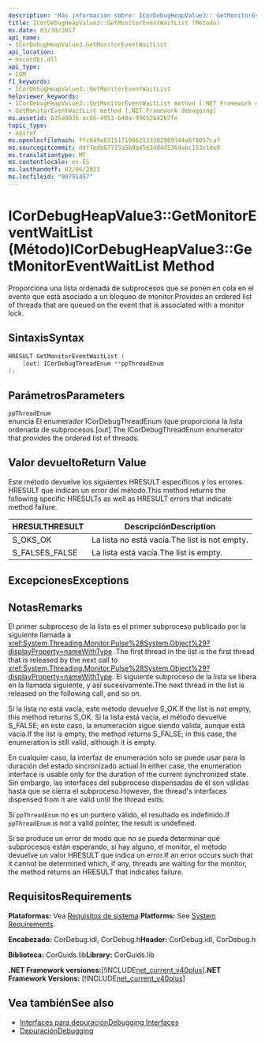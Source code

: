 ```yaml
---
description: 'Más información sobre: ICorDebugHeapValue3:: GetMonitorEventWaitList ((método)'
title: ICorDebugHeapValue3::GetMonitorEventWaitList (Método)
ms.date: 03/30/2017
api_name:
- ICorDebugHeapValue3.GetMonitorEventWaitList
api_location:
- mscordbi.dll
api_type:
- COM
f1_keywords:
- ICorDebugHeapValue3::GetMonitorEventWaitList
helpviewer_keywords:
- ICorDebugHeapValue3::GetMonitorEventWaitList method [.NET Framework debugging]
- GetMonitorEventWaitList method [.NET Framework debugging]
ms.assetid: 035a9035-ac66-4953-b48a-99652b42b7fe
topic_type:
- apiref
ms.openlocfilehash: ffc849e83151719062133382989344a8f0057caf
ms.sourcegitcommit: ddf7edb67715a5b9a45e3dd44536dabc153c1de0
ms.translationtype: MT
ms.contentlocale: es-ES
ms.lasthandoff: 02/06/2021
ms.locfileid: "99791457"
---
```

# <a name="icordebugheapvalue3getmonitoreventwaitlist-method"></a><span data-ttu-id="ed0a9-103">ICorDebugHeapValue3::GetMonitorEventWaitList (Método)</span><span class="sxs-lookup"><span data-stu-id="ed0a9-103">ICorDebugHeapValue3::GetMonitorEventWaitList Method</span></span>

<span data-ttu-id="ed0a9-104">Proporciona una lista ordenada de subprocesos que se ponen en cola en el evento que está asociado a un bloqueo de monitor.</span><span class="sxs-lookup"><span data-stu-id="ed0a9-104">Provides an ordered list of threads that are queued on the event that is associated with a monitor lock.</span></span>  
  
## <a name="syntax"></a><span data-ttu-id="ed0a9-105">Sintaxis</span><span class="sxs-lookup"><span data-stu-id="ed0a9-105">Syntax</span></span>  
  
```cpp  
HRESULT GetMonitorEventWaitList (  
    [out] ICorDebugThreadEnum **ppThreadEnum  
);  
```  
  
## <a name="parameters"></a><span data-ttu-id="ed0a9-106">Parámetros</span><span class="sxs-lookup"><span data-stu-id="ed0a9-106">Parameters</span></span>  

 `ppThreadEnum`  
 <span data-ttu-id="ed0a9-107">enuncia El enumerador ICorDebugThreadEnum (que proporciona la lista ordenada de subprocesos.</span><span class="sxs-lookup"><span data-stu-id="ed0a9-107">[out] The ICorDebugThreadEnum enumerator that provides the ordered list of threads.</span></span>  
  
## <a name="return-value"></a><span data-ttu-id="ed0a9-108">Valor devuelto</span><span class="sxs-lookup"><span data-stu-id="ed0a9-108">Return Value</span></span>  

 <span data-ttu-id="ed0a9-109">Este método devuelve los siguientes HRESULT específicos y los errores HRESULT que indican un error del método.</span><span class="sxs-lookup"><span data-stu-id="ed0a9-109">This method returns the following specific HRESULTs as well as HRESULT errors that indicate method failure.</span></span>  
  
|<span data-ttu-id="ed0a9-110">HRESULT</span><span class="sxs-lookup"><span data-stu-id="ed0a9-110">HRESULT</span></span>|<span data-ttu-id="ed0a9-111">Descripción</span><span class="sxs-lookup"><span data-stu-id="ed0a9-111">Description</span></span>|  
|-------------|-----------------|  
|<span data-ttu-id="ed0a9-112">S_OK</span><span class="sxs-lookup"><span data-stu-id="ed0a9-112">S_OK</span></span>|<span data-ttu-id="ed0a9-113">La lista no está vacía.</span><span class="sxs-lookup"><span data-stu-id="ed0a9-113">The list is not empty.</span></span>|  
|<span data-ttu-id="ed0a9-114">S_FALSE</span><span class="sxs-lookup"><span data-stu-id="ed0a9-114">S_FALSE</span></span>|<span data-ttu-id="ed0a9-115">La lista está vacía.</span><span class="sxs-lookup"><span data-stu-id="ed0a9-115">The list is empty.</span></span>|  
  
## <a name="exceptions"></a><span data-ttu-id="ed0a9-116">Excepciones</span><span class="sxs-lookup"><span data-stu-id="ed0a9-116">Exceptions</span></span>  
  
## <a name="remarks"></a><span data-ttu-id="ed0a9-117">Notas</span><span class="sxs-lookup"><span data-stu-id="ed0a9-117">Remarks</span></span>  

 <span data-ttu-id="ed0a9-118">El primer subproceso de la lista es el primer subproceso publicado por la siguiente llamada a <xref:System.Threading.Monitor.Pulse%28System.Object%29?displayProperty=nameWithType> .</span><span class="sxs-lookup"><span data-stu-id="ed0a9-118">The first thread in the list is the first thread that is released by the next call to <xref:System.Threading.Monitor.Pulse%28System.Object%29?displayProperty=nameWithType>.</span></span> <span data-ttu-id="ed0a9-119">El siguiente subproceso de la lista se libera en la llamada siguiente, y así sucesivamente.</span><span class="sxs-lookup"><span data-stu-id="ed0a9-119">The next thread in the list is released on the following call, and so on.</span></span>  
  
 <span data-ttu-id="ed0a9-120">Si la lista no está vacía, este método devuelve S_OK.</span><span class="sxs-lookup"><span data-stu-id="ed0a9-120">If the list is not empty, this method returns S_OK.</span></span> <span data-ttu-id="ed0a9-121">Si la lista está vacía, el método devuelve S_FALSE; en este caso, la enumeración sigue siendo válida, aunque está vacía.</span><span class="sxs-lookup"><span data-stu-id="ed0a9-121">If the list is empty, the method returns S_FALSE; in this case, the enumeration is still valid, although it is empty.</span></span>  
  
 <span data-ttu-id="ed0a9-122">En cualquier caso, la interfaz de enumeración solo se puede usar para la duración del estado sincronizado actual.</span><span class="sxs-lookup"><span data-stu-id="ed0a9-122">In either case, the enumeration interface is usable only for the duration of the current synchronized state.</span></span> <span data-ttu-id="ed0a9-123">Sin embargo, las interfaces del subproceso dispensadas de él son válidas hasta que se cierra el subproceso.</span><span class="sxs-lookup"><span data-stu-id="ed0a9-123">However, the thread's interfaces dispensed from it are valid until the thread exits.</span></span>  
  
 <span data-ttu-id="ed0a9-124">Si `ppThreadEnum` no es un puntero válido, el resultado es indefinido.</span><span class="sxs-lookup"><span data-stu-id="ed0a9-124">If `ppThreadEnum` is not a valid pointer, the result is undefined.</span></span>  
  
 <span data-ttu-id="ed0a9-125">Si se produce un error de modo que no se pueda determinar qué subprocesos están esperando, si hay alguno, el monitor, el método devuelve un valor HRESULT que indica un error.</span><span class="sxs-lookup"><span data-stu-id="ed0a9-125">If an error occurs such that it cannot be determined which, if any, threads are waiting for the monitor, the method returns an HRESULT that indicates failure.</span></span>  
  
## <a name="requirements"></a><span data-ttu-id="ed0a9-126">Requisitos</span><span class="sxs-lookup"><span data-stu-id="ed0a9-126">Requirements</span></span>  

 <span data-ttu-id="ed0a9-127">**Plataformas:** Vea [Requisitos de sistema](../../get-started/system-requirements.md).</span><span class="sxs-lookup"><span data-stu-id="ed0a9-127">**Platforms:** See [System Requirements](../../get-started/system-requirements.md).</span></span>  
  
 <span data-ttu-id="ed0a9-128">**Encabezado:** CorDebug.idl, CorDebug.h</span><span class="sxs-lookup"><span data-stu-id="ed0a9-128">**Header:** CorDebug.idl, CorDebug.h</span></span>  
  
 <span data-ttu-id="ed0a9-129">**Biblioteca:** CorGuids.lib</span><span class="sxs-lookup"><span data-stu-id="ed0a9-129">**Library:** CorGuids.lib</span></span>  
  
 <span data-ttu-id="ed0a9-130">**.NET Framework versiones:**[!INCLUDE[net_current_v40plus](../../../../includes/net-current-v40plus-md.md)]</span><span class="sxs-lookup"><span data-stu-id="ed0a9-130">**.NET Framework Versions:** [!INCLUDE[net_current_v40plus](../../../../includes/net-current-v40plus-md.md)]</span></span>  
  
## <a name="see-also"></a><span data-ttu-id="ed0a9-131">Vea también</span><span class="sxs-lookup"><span data-stu-id="ed0a9-131">See also</span></span>

- [<span data-ttu-id="ed0a9-132">Interfaces para depuración</span><span class="sxs-lookup"><span data-stu-id="ed0a9-132">Debugging Interfaces</span></span>](debugging-interfaces.md)
- [<span data-ttu-id="ed0a9-133">Depuración</span><span class="sxs-lookup"><span data-stu-id="ed0a9-133">Debugging</span></span>](index.md)
